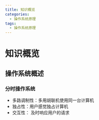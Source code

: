 ```yaml
---
title: 知识概览
categories:
  - 操作系统原理
tags:
  - 操作系统原理
---
```


# 知识概览



## 操作系统概述

### 分时操作系统

- 多路调制性：多用胡联机使用同一台计算机
- 独占性：用户感觉独占计算机
- 交互性： 及时响应用户的请求